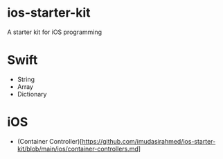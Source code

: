 # ios-starter-kit
A starter kit for iOS programming

# Swift
- String
- Array
- Dictionary

# iOS
- (Container Controller)[https://github.com/imudasirahmed/ios-starter-kit/blob/main/ios/container-controllers.md]
